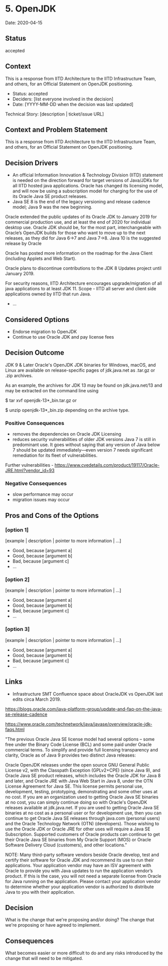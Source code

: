 # 5. OpenJDK

Date: 2020-04-15

## Status

accepted

## Context

This is a response from IITD Architecture to the IITD Infrastructure Team, and others, for an Official Statement on OpenJDK positioning.

* Status: accepted
* Deciders: [list everyone involved in the decision] <!-- optional -->
* Date: [YYYY-MM-DD when the decision was last updated] <!-- optional -->

Technical Story: [description | ticket/issue URL] <!-- optional -->

## Context and Problem Statement

This is a response from IITD Architecture to the IITD Infrastructure Team, and others, for an Official Statement on OpenJDK positioning.

## Decision Drivers <!-- optional -->

* An official Information Innovation & Technology Division (IITD) statement is needed on the direction forward for target versions of Java/JDKs for all IITD hosted java applications.  Oracle has changed its licensing model, and will now be using a subscription model for charging for the use of its Oracle Java SE product releases.
* Java SE 8 is the end of the legacy versioning and release cadence model; Java 9 was the new beginning.

Oracle extended the public updates of its Oracle JDK to January 2019 for commercial production use, and at least the end of 2020 for individual desktop use.
Oracle JDK should be, for the most part, interchangeable with Oracle’s OpenJDK builds for those who want to move up to the next releases, as they did for Java 6->7 and Java 7->8.
Java 10 is the suggested release by Oracle

Oracle has posted more information on the roadmap for the Java Client (including Applets and Web Start).

Oracle plans to discontinue contributions to the JDK 8 Updates project until January 2019.

For security reasons, IITD Architecture encourages upgrade/migration of all java applications to at least JDK 11.
Scope - IITD all server and client side applications owned by IITD that run Java.

* ... <!-- numbers of drivers can vary -->

## Considered Options

* Endorse migration to OpenJDK
* Continue to use Oracle JDK and pay license fees

## Decision Outcome

JDK 9 & Later
Oracle's OpenJDK JDK binaries for Windows, macOS, and Linux are available on release-specific pages of jdk.java.net as .tar.gz or .zip archives.

As an example, the archives for JDK 13 may be found on jdk.java.net/13 and may be extracted on the command line using

$ tar xvf openjdk-13*_bin.tar.gz
or

$ unzip openjdk-13*_bin.zip
depending on the archive type.

### Positive Consequences <!-- optional -->

* removes the dependencies on Oracle JDK Licensing
* reduces security vulnerabilities of older JDK versions
Java 7 is still in predominant use. It goes without saying that any version of Java below 7 should be updated immediately—even version 7 needs significant remediation for its fleet of vulnerabilities.

Further vulnerabilities - <https://www.cvedetails.com/product/19117/Oracle-JRE.html?vendor_id=93>

### Negative Consequences <!-- optional -->

* slow performance may occur
* migration issues may occur

## Pros and Cons of the Options <!-- optional -->

### [option 1]

[example | description | pointer to more information | ...] <!-- optional -->

* Good, because [argument a]
* Good, because [argument b]
* Bad, because [argument c]
* ... <!-- numbers of pros and cons can vary -->

### [option 2]

[example | description | pointer to more information | ...] <!-- optional -->

* Good, because [argument a]
* Good, because [argument b]
* Bad, because [argument c]
* ... <!-- numbers of pros and cons can vary -->

### [option 3]

[example | description | pointer to more information | ...] <!-- optional -->

* Good, because [argument a]
* Good, because [argument b]
* Bad, because [argument c]
* ... <!-- numbers of pros and cons can vary -->

## Links <!-- optional -->

* Infrastructure SMT Confluence space about  OracleJDK vs OpenJDK  last edits circa March 2019.

<https://blogs.oracle.com/java-platform-group/update-and-faq-on-the-java-se-release-cadence>

<https://www.oracle.com/technetwork/java/javase/overview/oracle-jdk-faqs.html>

"The previous Oracle Java SE license model had several options – some free under the Binary Code License (BCL) and some paid under Oracle commercial terms. To simplify and provide full licensing transparency and clarity, Oracle as of Java 9 provides two distinct Java releases:

Oracle OpenJDK releases under the open source GNU General Public License v2, with the Classpath Exception (GPLv2+CPE) (since Java 9),
and Oracle Java SE product releases, which includes the Oracle JDK for Java 8 and later, and Oracle JRE with Java Web Start in Java 8, under the OTN License Agreement for Java SE. This license permits personal use, development, testing, prototyping, demonstrating and some other uses at no cost.
If you are an organization used to getting Oracle Java SE binaries at no cost, you can simply continue doing so with Oracle's OpenJDK releases available at jdk.java.net. If you are used to getting Oracle Java SE binaries at no cost as a personal user or for development use, then you can continue to get Oracle Java SE releases through java.com (personal users) and the Oracle Technology Network (OTN) (developers). Those wishing to use the Oracle JDK or Oracle JRE for other uses will require a Java SE Subscription. Supported customers of Oracle products can continue to get their Oracle Java SE binaries from My Oracle Support (MOS) or Oracle Software Delivery Cloud (customers), and other locations."

NOTE: Many third-party software vendors beside Oracle develop, test and certify their software for Oracle JDK and recommend its use to run their applications. Your application vendor may have an ISV agreement with Oracle to provide you with Java updates to run the application vendor’s product. If this is the case, you will not need a separate license from Oracle for Java running on the application. Please contact your application vendor to determine whether your application vendor is authorized to distribute Java to you with their application.

## Decision

What is the change that we're proposing and/or doing?
The change that we're proposing or have agreed to implement.

## Consequences

What becomes easier or more difficult to do and any risks introduced by the change that will need to be mitigated.
